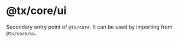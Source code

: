 # @tx/core/ui

Secondary entry point of `@tx/core`. It can be used by importing from `@tx/core/ui`.
